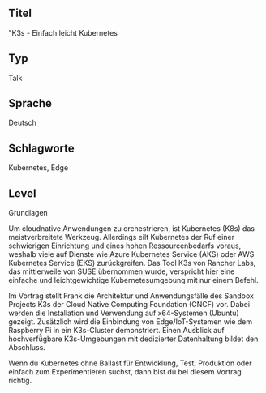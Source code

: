 ## Titel
"K3s - Einfach leicht Kubernetes

## Typ
Talk

## Sprache
Deutsch

## Schlagworte
Kubernetes, Edge

## Level
Grundlagen

Um cloudnative Anwendungen zu orchestrieren, ist Kubernetes (K8s) das meistverbreitete Werkzeug. Allerdings eilt Kubernetes der Ruf einer schwierigen Einrichtung und eines hohen Ressourcenbedarfs voraus, weshalb viele auf Dienste wie Azure Kubernetes Service (AKS) oder AWS Kubernetes Service (EKS) zurückgreifen. Das Tool K3s von Rancher Labs, das mittlerweile von SUSE übernommen wurde, verspricht hier eine einfache und leichtgewichtige Kubernetesumgebung mit nur einem Befehl.

Im Vortrag stellt Frank die Architektur und Anwendungsfälle des Sandbox Projects K3s der Cloud Native Computing Foundation (CNCF) vor. Dabei werden die Installation und Verwendung auf x64-Systemen (Ubuntu) gezeigt. Zusätzlich wird die Einbindung von Edge/IoT-Systemen wie dem Raspberry Pi in ein K3s-Cluster demonstriert. Einen Ausblick auf hochverfügbare K3s-Umgebungen mit dedizierter Datenhaltung bildet den Abschluss.

Wenn du Kubernetes ohne Ballast für Entwicklung, Test, Produktion oder einfach zum Experimentieren suchst, dann bist du bei diesem Vortrag richtig. 